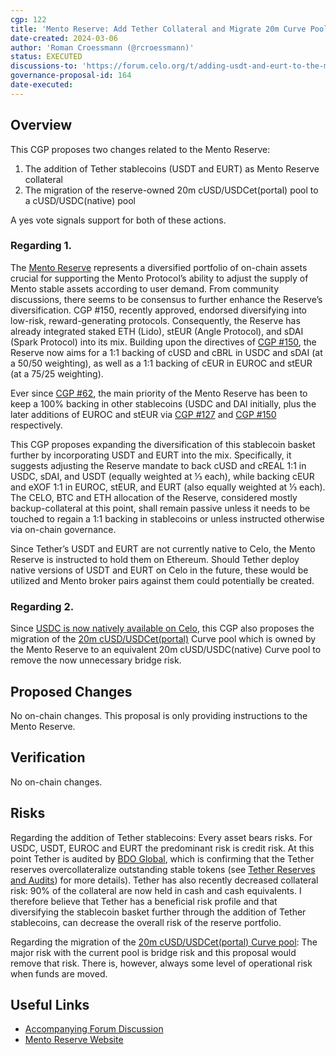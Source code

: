 ```yaml
---
cgp: 122
title: 'Mento Reserve: Add Tether Collateral and Migrate 20m Curve Pool'
date-created: 2024-03-06
author: 'Roman Croessmann (@rcroessmann)'
status: EXECUTED
discussions-to: 'https://forum.celo.org/t/adding-usdt-and-eurt-to-the-mento-reserve/7490'
governance-proposal-id: 164
date-executed:
---
```

## Overview

This CGP proposes two changes related to the Mento Reserve:
1. The addition of Tether stablecoins (USDT and EURT) as Mento Reserve collateral
2. The migration of the reserve-owned 20m cUSD/USDCet(portal) pool to a cUSD/USDC(native) pool 

A yes vote signals support for both of these actions. 

### Regarding 1.
The [Mento Reserve](https://reserve.mento.org/) represents a diversified portfolio of on-chain assets crucial for supporting the Mento Protocol’s ability to adjust the supply of Mento stable assets according to user demand. From community discussions, there seems to be consensus to further enhance the Reserve’s diversification. CGP #150, recently approved, endorsed diversifying into low-risk, reward-generating protocols. Consequently, the Reserve has already integrated staked ETH (Lido), stEUR (Angle Protocol), and sDAI (Spark Protocol) into its mix. Building upon the directives of [CGP #150](https://celo.stake.id/#/proposal/150), the Reserve now aims for a 1:1 backing of cUSD and cBRL in USDC and sDAI (at a 50/50 weighting), as well as a 1:1 backing of cEUR in EUROC and stEUR (at a 75/25 weighting).

Ever since [CGP #62](https://celo.stake.id/#/proposal/62), the main priority of the Mento Reserve has been to keep a 100% backing in other stablecoins (USDC and DAI initially, plus the later additions of EUROC and stEUR via [CGP #127](https://celo.stake.id/#/proposal/127) and [CGP #150](https://celo.stake.id/#/proposal/150) respectively.

This CGP proposes expanding the diversification of this stablecoin basket further by incorporating USDT and EURT into the mix. Specifically, it suggests adjusting the Reserve mandate to back cUSD and cREAL 1:1 in USDC, sDAI, and USDT (equally weighted at ⅓ each), while backing cEUR and eXOF 1:1 in EUROC, stEUR, and EURT (also equally weighted at ⅓ each). The CELO, BTC and ETH allocation of the Reserve, considered mostly backup-collateral at this point, shall remain passive unless it needs to be touched to regain a 1:1 backing in stablecoins or unless instructed otherwise via on-chain governance.

Since Tether’s USDT and EURT are not currently native to Celo, the Mento Reserve is instructed to hold them on Ethereum. Should Tether deploy native versions of USDT and EURT on Celo in the future, these would be utilized and Mento broker pairs against them could potentially be created.

### Regarding 2. 
Since [USDC is now natively available on Celo](https://www.circle.com/blog/usdc-now-available-on-celo), this CGP also proposes the migration of the [20m cUSD/USDCet(portal)](https://curve.fi/#/celo/pools/factory-v2-35/deposit) Curve pool which is owned by the Mento Reserve to an equivalent 20m cUSD/USDC(native) Curve pool to remove the now unnecessary bridge risk.

## Proposed Changes

No on-chain changes. This proposal is only providing instructions to the Mento Reserve.

## Verification

No on-chain changes.

## Risks

Regarding the addition of Tether stablecoins: Every asset bears risks. For USDC, USDT, EUROC and EURT the predominant risk is credit risk. At this point Tether is audited by [BDO Global](https://www.bdo.global/), which is confirming that the Tether reserves overcollateralize outstanding stable tokens (see [Tether Reserves and Audits](https://tether.to/en/transparency/#usdt)) for more details). Tether has also recently decreased collateral risk: 90% of the collateral are now held in cash and cash equivalents. I therefore believe that Tether has a beneficial risk profile and that diversifying the stablecoin basket further through the addition of Tether stablecoins, can decrease the overall risk of the reserve portfolio.

Regarding the migration of the [20m cUSD/USDCet(portal) Curve pool](https://curve.fi/#/celo/pools/factory-v2-35/deposit): The major risk with the current pool is bridge risk and this proposal would remove that risk. There is, however, always some level of operational risk when funds are moved. 

## Useful Links

- [Accompanying Forum Discussion](https://forum.celo.org/t/adding-usdt-and-eurt-to-the-mento-reserve/7490)
- [Mento Reserve Website](https://reserve.mento.org/)
